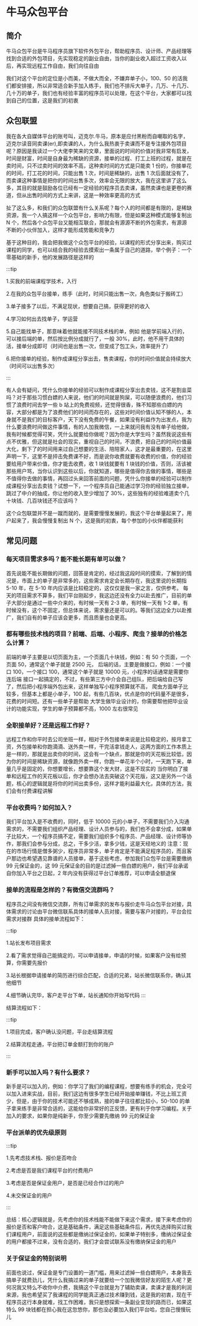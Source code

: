 # 牛马众包平台

## 简介

牛马众包平台是牛马程序员旗下软件外包平台，帮助程序员、设计师、产品经理等找到合适的外包项目，先实现稳定的副业自由，当你的副业收入超过工资收入以后，再实现远程工作自由，我们向往自由

我们对这个平台的定位是小而美，不做大而全，不嫌弃单子小，100、50 的活我们都安排接，所以非常适合新手加入练手，我们也不排斥大单子，几万、十几万、几十万的单子，我们也有经验丰富的程序员可以处理，在这个平台，大家都可以找到自己的位置，这是我们的初衷

## 众包联盟

我在各大自媒体平台的账号叫，迈克尔.牛马，原本是应付黑粉而自嘲取的名字，迈克尔读音同卖课(er),即卖课的人，为什么我热衷于卖课而不是专注接外包项目呢？原因是我读过一个大佬李笑来的文章，里面说的时间的价值对我非常有启发，时间是财富，时间是自身最为稀缺的资源，接单的过程、打工上班的过程，就是在卖时间，只不过卖时间的效率不高，这种卖时间的方式是只能卖 1 份的，你接单花的时间，打工花的时间，只能出售 1 次，时间是稀缺的，出售 1 次后面就没有了，而卖课这种事情是把你的时间出售多次，效率会无限的放大，我在这里讲了这么多，其目的就是鼓励各位已经有一定经验的程序员去卖课，虽然卖课也是更卷的赛道，但从出售时间的方式上来讲，这是一种效率更高的方式

扯了这么多，和我们的众包联盟有什么关系呢？每个人的时间都是有限的，是稀缺资源，我一个人搞这样一个众包平台，影响力有限，但是如果这种模式能够复制出 N 个，然后各个众包平台又能相互联合，那就会有源源不断的外包需求，有源源不断的小伙伴加入，这样才能形成势能和竞争力

基于这种目的，我会把我做这个众包平台的经验，以课程的形式分享出来，购买过课程的同学，也可以结合我的经验去摸索出一条属于自己的道路，举个例子：一个零基础的新手，他的发展路径是这样的

:::tip

1.买我的前端课程学技术，入行

2.在我的众包平台接单，练手（此时，时间只能出售一次，角色类似于搬砖工）

3.单子接多了以后，不满足现状，想要自己搞，获得更好的收入

4.学习如何出去找单子，学运营

5.自己能找单子，那意味着他就能接不同技术栈的单，例如 他是学前端入行的，可以接后端的单，然后按比例分成就行了，一般 30%，此时，他不用干具体的活，接单分成即可（时间也是出售一次，但变成了包工头，效率提升了）

6.把你接单的经验，制作成课程分享出去，售卖课程，你的时间价值就会持续放大（时间可以出售多次）

:::

有人会有疑问，凭什么你接单的经验可以制作成课程分享出去卖钱，这不是割韭菜吗？对于那些习惯白嫖的人来说，他们的时间就是狗屎，可以随便浪费的，他们习惯了浪费时间去学一些 b 站上的免费视频，还觉得很香，殊不知那些白嫖的内容，大部分都是为了浪费他们的时间而存在的，这些对时间价值认知不够的人，本身就不是我们的目标客户，天下没有免费的午餐，如果没有利益作为出发点，我为什么要浪费时间做这件事情，有的人加我微信，一上来就问我有没有单子给他做，我有时候都觉得可笑，凭什么就要给你做呢？因为你是大学生吗？虽然我说这些有点不优雅，但这就是社会的现实，重视自己的时间，不浪费，把自己的时间价值最大化，剩下了的时间用来过自己想要的生活、陪陪家人，这才是最重要的，在这里声明一下，这里不是抨击免费课不好，而是说你收费就要有收费的价值，你的经验要给用户带来价值，你才能去收费，收 1 块钱就要有 1 块钱的价值，否则，活该被那些用户骂，当你认识到这些以后，你就知道，哪些是值得你去做的事情，哪些是不值得你去做的事情，再回过头来回答前面的问题，凭什么你接单的经验可以制作成课程分享出去卖钱？试想一下，一个程序员自己能通过学习你的经验独立接单，跳过了中介的抽成，你让他的收入至少增加了 30%，这些独有的经验难道卖个几十块钱、几百块钱还不应该吗？

这个众包联盟并不是一蹴而就的，是需要慢慢发展的，我这个平台单量起来了，用户起来了，我会慢慢复制出 N 个，这是我的初衷，每个参加的小伙伴都能获利

## 常见问题

### 每天项目需求多吗？能不能长期有单可以做？

首先说能不能长期做的问题，回答是肯定的，经过我这段时间的摸索，了解到的情况是，市面上的单子是非常多的，这些需求肯定会长期存在，我这里说的长期指 5-10 年，在 5-10 年内应该是比较稳定的，这仅仅是我一家之言，仅供参考。
每天的项目需求不算多，我们平台刚起步，我这边还没有全力以赴去推广，目前的单子大部分是通过一些中介来的，有时候一天有 2-3 单，有时候一天有 1-2 单，有时候没有，这个不固定，但总体来说，需求量还是可以的。等我们这边全力以赴推广，我们自有的单子应该会更多，而且质量也会更高。

### 都有哪些技术栈的项目？前端、后端、小程序、爬虫？接单的价格怎么计算？

前端的单子主要是以切页面为主，一个页面几十块钱，例如：有 50 个页面，一个页面 50，通常这个单子就是 2500 元， 后端的话，主要是做接口，例如：一个接口 100，一个接口 100，通常这个单子就是 10000 元，小程序的话通常是需要你连后端 接口一起搞定的，不过，有些第三方中介会自己组队，把后端给自己写了，然后把小程序端外包出来，这样单独写小程序预算就不高， 爬虫方面单子比较多，但基本上都是小单子，100 起，有些几百块，优点是你的代码量不是很多，花费的时间短。还有一些单子是帮助 大学生做毕业设计的，你需要帮他把毕业设计的功能实现，学生的单子预算都不高，1000 左右很常见

### 全职接单好？还是远程工作好？

远程工作和你平时去公司坐班一样，相对于外包接单来说是比较稳定的，按月拿工资，外包接单和你跑滴滴、送外卖一样，干完活拿钱走人，这两方面的工作本质上是一样的，那就是出卖你的时间，这会有一个缺点，那就是你的天花板比较低，因为你的时间是稀缺资源，就像跑外卖一样，你跑一单花半个小时，一天跑下来，单量几乎是固定的，你想要增长，想要靠这个发大财，这是不现实的
当你明白了接单和远程工作的天花板以后，你才会想办法去突破这个天花版，这又是另外一个话题，核心的逻辑就是将你的时间出卖多份，这样才能利益最大化，具体的方法，我们会有付费课程讲解

### 平台收费吗？如何加入？

我们平台加入是不收费的，同时，低于 10000 元的小单子，不需要我们介入沟通需求的，不需要我们组织产品经理、设计人员参与的，我们也不会拿分成，如果单子比较大，一个程序员搞不定，需要我们组织多个程序员、产品经理、设计师等协作，那我们会参与分成，总之，干多少活，拿多少钱，这是天经地义的
注意：现在的市场行情是僧多粥少，程序员非常多，单子肯定是不能满足程序员的，而且客户那边也希望遇见靠谱的人员接单，基于这些考虑，参加我们众包平台是需要缴纳 99 元保证金的，这 99 元保证金的目的是过滤掉一些白嫖的用户，我们平台承诺自你加入平台之日起，2 年内没有获得过平台订单推荐，可以申请全额退保

### 接单的流程是怎样的？有微信交流群吗？

程序员之间没有微信交流群，所有订单需求的发布与报价走牛马众包平台对接，具体需求的讨论由平台微信联系具体的接单人员对接，需要与客户对接的，平台会拉需求对接群
具体的接单流程如下：

:::tip

1.站长发布项目需求

2.看了需求觉得自己能搞定的，可以申请接单，申请的时候，如果客户没有给预算，你需要先报价

3.站长根据申请接单的简历进行综合匹配，合适的兄弟，站长微信联系你，确认其他细节

4.细节确认完毕，客户走平台下单，站长通知你开始写代码
:::

结算流程如下：

:::tip

1.项目完成，客户确认没问题，平台走结算流程

2.结算流程走通，平台把订单金额打到你的账户

:::

### 新手可以加入吗？有什么要求？

新手是可以加入的，例如：你学习了我们的编程课程，想要有练手的机会，完全可以加入进来实战，目前，我们这边有很多学生已经开始接单赚钱，不比上班工资少，但是，由于你的技术可能还不够成熟，接的单子往往都比较小，50-100 的单子拿来练手是非常合适的，这能给你非常好的正反馈，更有利于你学习编程。关于加入的要求，如果你是纯新手，你至少需要先缴纳 99 元的保证金

### 平台派单的优先级原则

:::tip

1.先考虑技术栈、报价是否吻合

2.考虑是否是我们课程平台的付费用户

3.考虑是否是保证金用户，是否是已经合作过的用户

4.未交保证金的用户

:::

总结：核心逻辑就是，先考虑你的技术栈能不能做下来这个需求，接下来考虑你的报价是否和客户吻合，这是基础条件，满足这些基础条件后，再优先选择购买过我们课程用户，前面说的这些都是缴纳过保证金的，如果单子特别多，缴纳过保证金的用户都接不过来，没有合适的，我们才会尝试联系没有缴纳保证金的用户

### 关于保证金的特别说明

前面也说过，保证金是专门设置的一道门槛，用来过滤掉一些白嫖用户，本身我去搞单子就费劲儿，凭什么我搞过来的单子就要给一个加我微信好友的陌生人呢？更何况我又特么不收你中介费，我搞这个平台就是为了辅助卖课，卖课才是我的利润来源，我也希望买了我课程的同学能真正通过技术赚到钱，这是我的初衷，现在干程序员这行本身就难，找工作困难，我只是想探索一条副业变现的路而已，如果这特么 99 块钱都在担心我在这忽悠你，那也没必要加入我们平台哈，您自己慢慢玩儿
